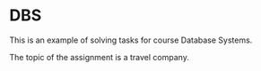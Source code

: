 # DBS
This is an example of solving tasks for course Database Systems. 

The topic of the assignment is a travel company. 
